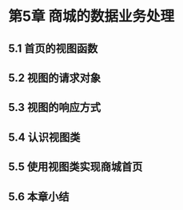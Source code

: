 # 第5章 商城的数据业务处理

## 5.1 首页的视图函数


## 5.2 视图的请求对象


## 5.3 视图的响应方式


## 5.4 认识视图类


## 5.5 使用视图类实现商城首页


## 5.6 本章小结
 